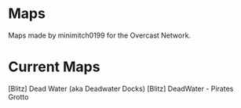 Maps
====

Maps made by minimitch0199 for the Overcast Network.

Current Maps
===
[Blitz] Dead Water (aka Deadwater Docks)
[Blitz] DeadWater - Pirates Grotto
